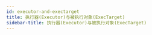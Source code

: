 ```yaml
---
id: executor-and-exectarget
title: 执行器(Executor)与被执行对象(ExecTarget)
sidebar-title: 执行器(Executor)与被执行对象(ExecTarget)
---
```


